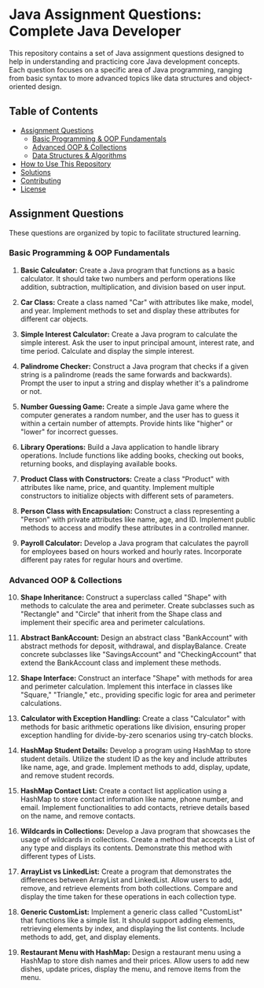 # Java Assignment Questions: Complete Java Developer

This repository contains a set of Java assignment questions designed to help in understanding and practicing core Java development concepts. Each question focuses on a specific area of Java programming, ranging from basic syntax to more advanced topics like data structures and object-oriented design.

## Table of Contents

- [Assignment Questions](#assignment-questions)
    - [Basic Programming & OOP Fundamentals](#basic-programming-oop-fundamentals)
    - [Advanced OOP & Collections](#advanced-oop-collections)
    - [Data Structures & Algorithms](#data-structures-algorithms)
- [How to Use This Repository](#how-to-use-this-repository)
- [Solutions](#solutions)
- [Contributing](#contributing)
- [License](#license)

## Assignment Questions

These questions are organized by topic to facilitate structured learning.

### Basic Programming & OOP Fundamentals

1.  **Basic Calculator:** Create a Java program that functions as a basic calculator. It should take two numbers and perform operations like addition, subtraction, multiplication, and division based on user input.

2.  **Car Class:** Create a class named "Car" with attributes like make, model, and year. Implement methods to set and display these attributes for different car objects.

3.  **Simple Interest Calculator:** Create a Java program to calculate the simple interest. Ask the user to input principal amount, interest rate, and time period. Calculate and display the simple interest.

4.  **Palindrome Checker:** Construct a Java program that checks if a given string is a palindrome (reads the same forwards and backwards). Prompt the user to input a string and display whether it's a palindrome or not.

5.  **Number Guessing Game:** Create a simple Java game where the computer generates a random number, and the user has to guess it within a certain number of attempts. Provide hints like "higher" or "lower" for incorrect guesses.

6.  **Library Operations:** Build a Java application to handle library operations. Include functions like adding books, checking out books, returning books, and displaying available books.

7.  **Product Class with Constructors:** Create a class "Product" with attributes like name, price, and quantity. Implement multiple constructors to initialize objects with different sets of parameters.

8.  **Person Class with Encapsulation:** Construct a class representing a "Person" with private attributes like name, age, and ID. Implement public methods to access and modify these attributes in a controlled manner.

9.  **Payroll Calculator:** Develop a Java program that calculates the payroll for employees based on hours worked and hourly rates. Incorporate different pay rates for regular hours and overtime.

### Advanced OOP & Collections

10. **Shape Inheritance:** Construct a superclass called "Shape" with methods to calculate the area and perimeter. Create subclasses such as "Rectangle" and "Circle" that inherit from the Shape class and implement their specific area and perimeter calculations.

11. **Abstract BankAccount:** Design an abstract class "BankAccount" with abstract methods for deposit, withdrawal, and displayBalance. Create concrete subclasses like "SavingsAccount" and "CheckingAccount" that extend the BankAccount class and implement these methods.

12. **Shape Interface:** Construct an interface "Shape" with methods for area and perimeter calculation. Implement this interface in classes like "Square," "Triangle," etc., providing specific logic for area and perimeter calculations.

13. **Calculator with Exception Handling:** Create a class "Calculator" with methods for basic arithmetic operations like division, ensuring proper exception handling for divide-by-zero scenarios using try-catch blocks.

14. **HashMap Student Details:** Develop a program using HashMap to store student details. Utilize the student ID as the key and include attributes like name, age, and grade. Implement methods to add, display, update, and remove student records.

15. **HashMap Contact List:** Create a contact list application using a HashMap to store contact information like name, phone number, and email. Implement functionalities to add contacts, retrieve details based on the name, and remove contacts.

16. **Wildcards in Collections:** Develop a Java program that showcases the usage of wildcards in collections. Create a method that accepts a List of any type and displays its contents. Demonstrate this method with different types of Lists.

17. **ArrayList vs LinkedList:** Create a program that demonstrates the differences between ArrayList and LinkedList. Allow users to add, remove, and retrieve elements from both collections. Compare and display the time taken for these operations in each collection type.

18. **Generic CustomList:** Implement a generic class called "CustomList" that functions like a simple list. It should support adding elements, retrieving elements by index, and displaying the list contents. Include methods to add, get, and display elements.

20. **Restaurant Menu with HashMap:** Design a restaurant menu using a HashMap to store dish names and their prices. Allow users to add new dishes, update prices, display the menu, and remove items from the menu.

